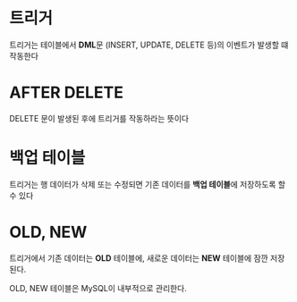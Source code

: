 # 트리거

트리거는 테이블에서 **DML**문 (INSERT, UPDATE, DELETE 등)의 이벤트가 발생할 떄 작동한다

# AFTER DELETE

DELETE 문이 발생된 후에 트리거를 작동하라는 뜻이다

# 백업 테이블

트리거는 행 데이터가 삭제 또는 수정되면 기존 데이터를 **백업 테이블**에 저장하도록 할 수 있다

# OLD, NEW

트리거에서 기존 데이터는 **OLD** 테이블에, 새로운 데이터는 **NEW** 테이블에 잠깐 저장된다.

OLD, NEW 테이블은 MySQL이 내부적으로 관리한다.

